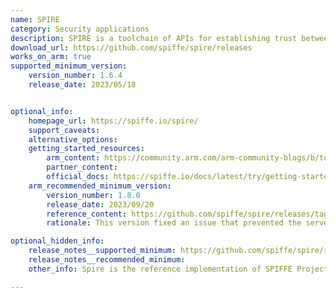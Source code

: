 ```yaml
---
name: SPIRE
category: Security applications
description: SPIRE is a toolchain of APIs for establishing trust between software systems across a wide variety of hosting platforms.
download_url: https://github.com/spiffe/spire/releases
works_on_arm: true
supported_minimum_version:
    version_number: 1.6.4
    release_date: 2023/05/18


optional_info:
    homepage_url: https://spiffe.io/spire/
    support_caveats:
    alternative_options:
    getting_started_resources:
        arm_content: https://community.arm.com/arm-community-blogs/b/tools-software-ides-blog/posts/hardware-backed-security-multitenancy-edge-spiffe-parsec
        partner_content:
        official_docs: https://spiffe.io/docs/latest/try/getting-started-linux-macos-x/
    arm_recommended_minimum_version:
        version_number: 1.8.0
        release_date: 2023/09/20
        reference_content: https://github.com/spiffe/spire/releases/tag/v1.8.0
        rationale: This version fixed an issue that prevented the server from running on Linux ARM64 when using SQLite.

optional_hidden_info:
    release_notes__supported_minimum: https://github.com/spiffe/spire/releases/tag/v1.6.4
    release_notes__recommended_minimum:
    other_info: Spire is the reference implementation of SPIFFE Project.

---
```

